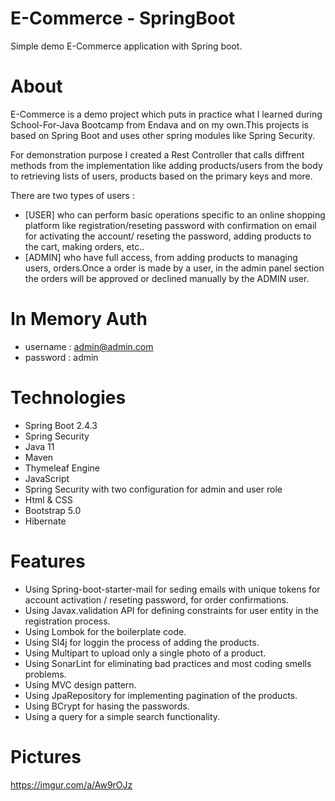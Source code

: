 # E-Commerce - SpringBoot
Simple demo E-Commerce application with Spring boot.

# About
E-Commerce is a demo project which puts in practice what I learned during School-For-Java Bootcamp from Endava and on my own.This projects is based on Spring Boot and uses other spring modules like Spring Security.

For demonstration purpose I created a Rest Controller that calls diffrent methods from the implementation like adding products/users from the body to retrieving lists of users, products based on the primary keys and more.

There are two types of users :
 - [USER] who can perform basic operations specific to an online shopping platform like registration/reseting password with confirmation on email for activating the account/ reseting the password, adding products to the cart, making orders, etc..
 - [ADMIN] who have full access, from adding products to managing users, orders.Once a order is made by a user, in the admin panel section the orders will be approved or declined manually by the ADMIN user.

 # In Memory Auth 
  - username : admin@admin.com
  - password : admin

# Technologies
- Spring Boot 2.4.3
- Spring Security
- Java 11
- Maven 
- Thymeleaf Engine 
- JavaScript
- Spring Security with two configuration for admin and user role
- Html & CSS 
- Bootstrap 5.0
- Hibernate 

# Features 
- Using Spring-boot-starter-mail for seding emails with unique tokens for account activation / reseting password, for order confirmations.
- Using Javax.validation API for defining constraints for user entity in the registration process.
- Using Lombok for the boilerplate code.
- Using Sl4j for loggin the process of adding the products.
- Using Multipart to upload only a single photo of a product.
- Using SonarLint for eliminating bad practices and most coding smells problems.
- Using MVC design pattern.
- Using JpaRepository for implementing pagination of the products.
- Using BCrypt for hasing the passwords.
- Using a query for a simple search functionality.

# Pictures
https://imgur.com/a/Aw9rOJz

